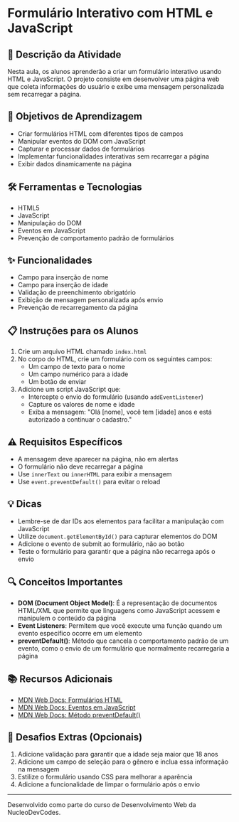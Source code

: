 # Formulário Interativo com HTML e JavaScript

## 📝 Descrição da Atividade

Nesta aula, os alunos aprenderão a criar um formulário interativo usando HTML e JavaScript. O projeto consiste em desenvolver uma página web que coleta informações do usuário e exibe uma mensagem personalizada sem recarregar a página.

## 🎯 Objetivos de Aprendizagem

- Criar formulários HTML com diferentes tipos de campos
- Manipular eventos do DOM com JavaScript
- Capturar e processar dados de formulários
- Implementar funcionalidades interativas sem recarregar a página
- Exibir dados dinamicamente na página

## 🛠️ Ferramentas e Tecnologias

- HTML5
- JavaScript
- Manipulação do DOM
- Eventos em JavaScript
- Prevenção de comportamento padrão de formulários

## ✨ Funcionalidades

- Campo para inserção de nome
- Campo para inserção de idade
- Validação de preenchimento obrigatório
- Exibição de mensagem personalizada após envio
- Prevenção de recarregamento da página

## 📋 Instruções para os Alunos

1. Crie um arquivo HTML chamado `index.html`
2. No corpo do HTML, crie um formulário com os seguintes campos:
   - Um campo de texto para o nome
   - Um campo numérico para a idade
   - Um botão de enviar
3. Adicione um script JavaScript que:
   - Intercepte o envio do formulário (usando `addEventListener`)
   - Capture os valores de nome e idade
   - Exiba a mensagem: "Olá [nome], você tem [idade] anos e está autorizado a continuar o cadastro."

## ⚠️ Requisitos Específicos

- A mensagem deve aparecer na página, não em alertas
- O formulário não deve recarregar a página
- Use `innerText` ou `innerHTML` para exibir a mensagem
- Use `event.preventDefault()` para evitar o reload

## 💡 Dicas

- Lembre-se de dar IDs aos elementos para facilitar a manipulação com JavaScript
- Utilize `document.getElementById()` para capturar elementos do DOM
- Adicione o evento de submit ao formulário, não ao botão
- Teste o formulário para garantir que a página não recarrega após o envio

## 🔍 Conceitos Importantes

- **DOM (Document Object Model)**: É a representação de documentos HTML/XML que permite que linguagens como JavaScript acessem e manipulem o conteúdo da página
- **Event Listeners**: Permitem que você execute uma função quando um evento específico ocorre em um elemento
- **preventDefault()**: Método que cancela o comportamento padrão de um evento, como o envio de um formulário que normalmente recarregaria a página

## 📚 Recursos Adicionais

- [MDN Web Docs: Formulários HTML](https://developer.mozilla.org/pt-BR/docs/Web/HTML/Element/form)
- [MDN Web Docs: Eventos em JavaScript](https://developer.mozilla.org/pt-BR/docs/Web/API/Event)
- [MDN Web Docs: Método preventDefault()](https://developer.mozilla.org/pt-BR/docs/Web/API/Event/preventDefault)

## 🧩 Desafios Extras (Opcionais)

1. Adicione validação para garantir que a idade seja maior que 18 anos
2. Adicione um campo de seleção para o gênero e inclua essa informação na mensagem
3. Estilize o formulário usando CSS para melhorar a aparência
4. Adicione a funcionalidade de limpar o formulário após o envio

---

Desenvolvido como parte do curso de Desenvolvimento Web da NucleoDevCodes.